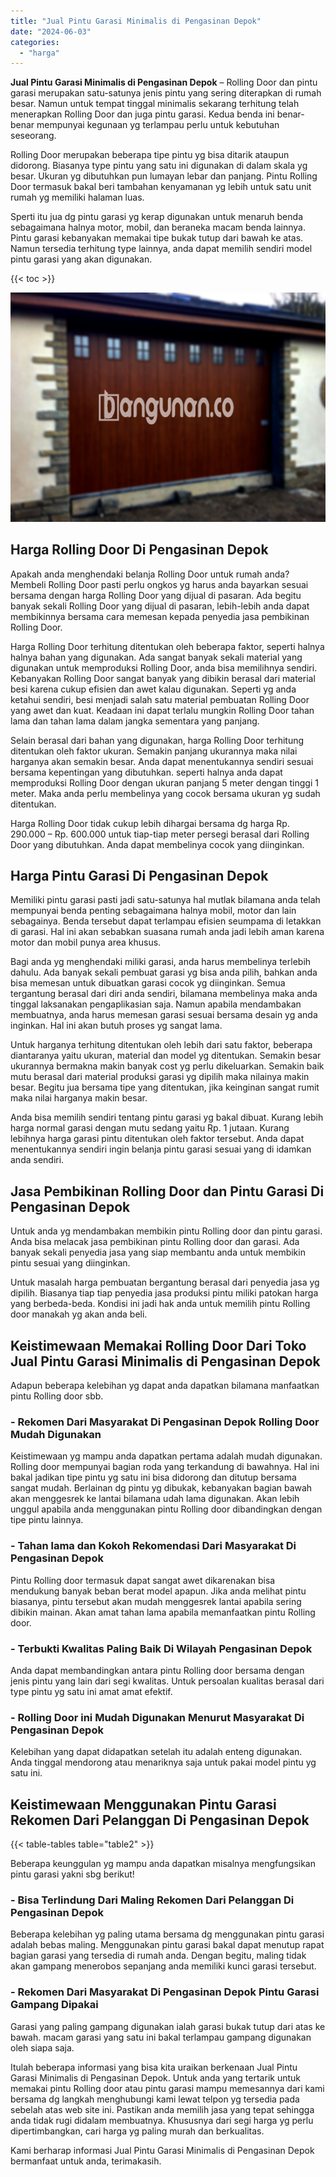 ```yaml
---
title: "Jual Pintu Garasi Minimalis di Pengasinan Depok"
date: "2024-06-03"
categories: 
  - "harga"
---
```


**Jual Pintu Garasi Minimalis di Pengasinan Depok** – Rolling Door dan pintu garasi merupakan satu-satunya jenis pintu yang sering diterapkan di rumah besar. Namun untuk tempat tinggal minimalis sekarang terhitung telah menerapkan Rolling Door dan juga pintu garasi. Kedua benda ini benar-benar mempunyai kegunaan yg terlampau perlu untuk kebutuhan seseorang.

Rolling Door merupakan beberapa tipe pintu yg bisa ditarik ataupun didorong. Biasanya type pintu yang satu ini digunakan di dalam skala yg besar. Ukuran yg dibutuhkan pun lumayan lebar dan panjang. Pintu Rolling Door termasuk bakal beri tambahan kenyamanan yg lebih untuk satu unit rumah yg memiliki halaman luas.

Sperti itu jua dg pintu garasi yg kerap digunakan untuk menaruh benda sebagaimana halnya motor, mobil, dan beraneka macam benda lainnya. Pintu garasi kebanyakan memakai tipe bukak tutup dari bawah ke atas. Namun tersedia terhitung type lainnya, anda dapat memilih sendiri model pintu garasi yang akan digunakan.

{{< toc >}}

![Jual Pintu Garasi Minimalis di Pengasinan Depok](/images/pintu-garasi-60.png)

## Harga Rolling Door Di Pengasinan Depok

Apakah anda menghendaki belanja Rolling Door untuk rumah anda? Membeli Rolling Door pasti perlu ongkos yg harus anda bayarkan sesuai bersama dengan harga Rolling Door yang dijual di pasaran. Ada begitu banyak sekali Rolling Door yang dijual di pasaran, lebih-lebih anda dapat membikinnya bersama cara memesan kepada penyedia jasa pembikinan Rolling Door.

Harga Rolling Door terhitung ditentukan oleh beberapa faktor, seperti halnya halnya bahan yang digunakan. Ada sangat banyak sekali material yang digunakan untuk memproduksi Rolling Door, anda bisa memilihnya sendiri. Kebanyakan Rolling Door sangat banyak yang dibikin berasal dari material besi karena cukup efisien dan awet kalau digunakan. Seperti yg anda ketahui sendiri, besi menjadi salah satu material pembuatan Rolling Door yang awet dan kuat. Keadaan ini dapat terlalu mungkin Rolling Door tahan lama dan tahan lama dalam jangka sementara yang panjang.

Selain berasal dari bahan yang digunakan, harga Rolling Door terhitung ditentukan oleh faktor ukuran. Semakin panjang ukurannya maka nilai harganya akan semakin besar. Anda dapat menentukannya sendiri sesuai bersama kepentingan yang dibutuhkan. seperti halnya anda dapat memproduksi Rolling Door dengan ukuran panjang 5 meter dengan tinggi 1 meter. Maka anda perlu membelinya yang cocok bersama ukuran yg sudah ditentukan.

Harga Rolling Door tidak cukup lebih dihargai bersama dg harga Rp. 290.000 – Rp. 600.000 untuk tiap-tiap meter persegi berasal dari Rolling Door yang dibutuhkan. Anda dapat membelinya cocok yang diinginkan.

## Harga Pintu Garasi Di Pengasinan Depok

Memiliki pintu garasi pasti jadi satu-satunya hal mutlak bilamana anda telah mempunyai benda penting sebagaimana halnya mobil, motor dan lain sebagainya. Benda tersebut dapat terlampau efisien seumpama di letakkan di garasi. Hal ini akan sebabkan suasana rumah anda jadi lebih aman karena motor dan mobil punya area khusus.

Bagi anda yg menghendaki miliki garasi, anda harus membelinya terlebih dahulu. Ada banyak sekali pembuat garasi yg bisa anda pilih, bahkan anda bisa memesan untuk dibuatkan garasi cocok yg diinginkan. Semua tergantung berasal dari diri anda sendiri, bilamana membelinya maka anda tinggal laksanakan pengaplikasian saja. Namun apabila mendambakan membuatnya, anda harus memesan garasi sesuai bersama desain yg anda inginkan. Hal ini akan butuh proses yg sangat lama.

Untuk harganya terhitung ditentukan oleh lebih dari satu faktor, beberapa diantaranya yaitu ukuran, material dan model yg ditentukan. Semakin besar ukurannya bermakna makin banyak cost yg perlu dikeluarkan. Semakin baik mutu berasal dari material produksi garasi yg dipilih maka nilainya makin besar. Begitu jua bersama tipe yang ditentukan, jika keinginan sangat rumit maka nilai harganya makin besar.

Anda bisa memilih sendiri tentang pintu garasi yg bakal dibuat. Kurang lebih harga normal garasi dengan mutu sedang yaitu Rp. 1 jutaan. Kurang lebihnya harga garasi pintu ditentukan oleh faktor tersebut. Anda dapat menentukannya sendiri ingin belanja pintu garasi sesuai yang di idamkan anda sendiri.

## Jasa Pembikinan Rolling Door dan Pintu Garasi Di Pengasinan Depok

Untuk anda yg mendambakan membikin pintu Rolling door dan pintu garasi. Anda bisa melacak jasa pembikinan pintu Rolling door dan garasi. Ada banyak sekali penyedia jasa yang siap membantu anda untuk membikin pintu sesuai yang diinginkan.

Untuk masalah harga pembuatan bergantung berasal dari penyedia jasa yg dipilih. Biasanya tiap tiap penyedia jasa produksi pintu miliki patokan harga yang berbeda-beda. Kondisi ini jadi hak anda untuk memilih pintu Rolling door manakah yg akan anda beli.

## Keistimewaan Memakai Rolling Door Dari Toko Jual Pintu Garasi Minimalis di Pengasinan Depok

Adapun beberapa kelebihan yg dapat anda dapatkan bilamana manfaatkan pintu Rolling door sbb.

### \- Rekomen Dari Masyarakat Di Pengasinan Depok Rolling Door Mudah Digunakan

Keistimewaan yg mampu anda dapatkan pertama adalah mudah digunakan. Rolling door mempunyai bagian roda yang terkandung di bawahnya. Hal ini bakal jadikan tipe pintu yg satu ini bisa didorong dan ditutup bersama sangat mudah. Berlainan dg pintu yg dibukak, kebanyakan bagian bawah akan menggesrek ke lantai bilamana udah lama digunakan. Akan lebih unggul apabila anda menggunakan pintu Rolling door dibandingkan dengan tipe pintu lainnya.

### \- Tahan lama dan Kokoh Rekomendasi Dari Masyarakat Di Pengasinan Depok

Pintu Rolling door termasuk dapat sangat awet dikarenakan bisa mendukung banyak beban berat model apapun. Jika anda melihat pintu biasanya, pintu tersebut akan mudah menggesrek lantai apabila sering dibikin mainan. Akan amat tahan lama apabila memanfaatkan pintu Rolling door.

### \- Terbukti Kwalitas Paling Baik Di Wilayah Pengasinan Depok

Anda dapat membandingkan antara pintu Rolling door bersama dengan jenis pintu yang lain dari segi kwalitas. Untuk persoalan kualitas berasal dari type pintu yg satu ini amat amat efektif.

### \- Rolling Door ini Mudah Digunakan Menurut Masyarakat Di Pengasinan Depok

Kelebihan yang dapat didapatkan setelah itu adalah enteng digunakan. Anda tinggal mendorong atau menariknya saja untuk pakai model pintu yg satu ini.

## Keistimewaan Menggunakan Pintu Garasi Rekomen Dari Pelanggan Di Pengasinan Depok

{{< table-tables table="table2" >}}

Beberapa keunggulan yg mampu anda dapatkan misalnya mengfungsikan pintu garasi yakni sbg berikut!

### \- Bisa Terlindung Dari Maling Rekomen Dari Pelanggan Di Pengasinan Depok

Beberapa kelebihan yg paling utama bersama dg menggunakan pintu garasi adalah bebas maling. Menggunakan pintu garasi bakal dapat menutup rapat bagian garasi yang tersedia di rumah anda. Dengan begitu, maling tidak akan gampang menerobos sepanjang anda memiliki kunci garasi tersebut.

### \- Rekomen Dari Masyarakat Di Pengasinan Depok Pintu Garasi Gampang Dipakai

Garasi yang paling gampang digunakan ialah garasi bukak tutup dari atas ke bawah. macam garasi yang satu ini bakal terlampau gampang digunakan oleh siapa saja.

Itulah beberapa informasi yang bisa kita uraikan berkenaan Jual Pintu Garasi Minimalis di Pengasinan Depok. Untuk anda yang tertarik untuk memakai pintu Rolling door atau pintu garasi mampu memesannya dari kami bersama dg langkah menghubungi kami lewat telpon yg tersedia pada sebelah atas web site ini. Pastikan anda memilih jasa yang tepat sehingga anda tidak rugi didalam membuatnya. Khususnya dari segi harga yg perlu dipertimbangkan, cari harga yg paling murah dan berkualitas.

Kami berharap informasi Jual Pintu Garasi Minimalis di Pengasinan Depok bermanfaat untuk anda, terimakasih.
